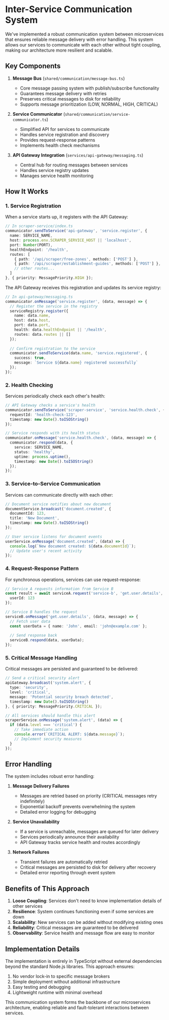 # Inter-Service Communication System

We've implemented a robust communication system between microservices that ensures reliable message delivery with error handling. This system allows our services to communicate with each other without tight coupling, making our architecture more resilient and scalable.

## Key Components

1. **Message Bus** (`shared/communication/message-bus.ts`)
   - Core message passing system with publish/subscribe functionality
   - Guarantees message delivery with retries
   - Preserves critical messages to disk for reliability
   - Supports message prioritization (LOW, NORMAL, HIGH, CRITICAL)

2. **Service Communicator** (`shared/communication/service-communicator.ts`)
   - Simplified API for services to communicate
   - Handles service registration and discovery
   - Provides request-response patterns
   - Implements health check mechanisms

3. **API Gateway Integration** (`services/api-gateway/messaging.ts`)
   - Central hub for routing messages between services
   - Handles service registry updates
   - Manages service health monitoring

## How It Works

### 1. Service Registration

When a service starts up, it registers with the API Gateway:

```typescript
// In scraper-service/index.ts
communicator.sendToService('api-gateway', 'service.register', {
  name: SERVICE_NAME,
  host: process.env.SCRAPER_SERVICE_HOST || 'localhost',
  port: Number(PORT),
  healthEndpoint: '/health',
  routes: [
    { path: '/api/scraper/free-zones', methods: ['POST'] },
    { path: '/api/scraper/establishment-guides', methods: ['POST'] },
    // other routes...
  ]
}, { priority: MessagePriority.HIGH });
```

The API Gateway receives this registration and updates its service registry:

```typescript
// In api-gateway/messaging.ts
communicator.onMessage('service.register', (data, message) => {
  // Register the service in the registry
  serviceRegistry.register({
    name: data.name,
    host: data.host,
    port: data.port,
    health: data.healthEndpoint || '/health',
    routes: data.routes || []
  });
  
  // Confirm registration to the service
  communicator.sendToService(data.name, 'service.registered', {
    success: true,
    message: `Service ${data.name} registered successfully`
  });
});
```

### 2. Health Checking

Services periodically check each other's health:

```typescript
// API Gateway checks a service's health
communicator.sendToService('scraper-service', 'service.health.check', {
  requestId: 'health-check-123',
  timestamp: new Date().toISOString()
});

// Service responds with its health status
communicator.onMessage('service.health.check', (data, message) => {
  communicator.respond(data, {
    service: SERVICE_NAME,
    status: 'healthy',
    uptime: process.uptime(),
    timestamp: new Date().toISOString()
  });
});
```

### 3. Service-to-Service Communication

Services can communicate directly with each other:

```typescript
// Document service notifies about new document
documentService.broadcast('document.created', {
  documentId: 123,
  title: 'New Document',
  timestamp: new Date().toISOString()
});

// User service listens for document events
userService.onMessage('document.created', (data) => {
  console.log(`New document created: ${data.documentId}`);
  // Update user's recent activity
});
```

### 4. Request-Response Pattern

For synchronous operations, services can use request-response:

```typescript
// Service A requests information from Service B
const result = await serviceA.request('service-b', 'get.user.details', {
  userId: 123
});

// Service B handles the request
serviceB.onMessage('get.user.details', (data, message) => {
  // Fetch user data
  const userData = { name: 'John', email: 'john@example.com' };
  
  // Send response back
  serviceB.respond(data, userData);
});
```

### 5. Critical Message Handling

Critical messages are persisted and guaranteed to be delivered:

```typescript
// Send a critical security alert
apiGateway.broadcast('system.alert', {
  type: 'security',
  level: 'critical',
  message: 'Potential security breach detected',
  timestamp: new Date().toISOString()
}, { priority: MessagePriority.CRITICAL });

// All services should handle this alert
scraperService.onMessage('system.alert', (data) => {
  if (data.level === 'critical') {
    // Take immediate action
    console.error(`CRITICAL ALERT: ${data.message}`);
    // Implement security measures
  }
});
```

## Error Handling

The system includes robust error handling:

1. **Message Delivery Failures**
   - Messages are retried based on priority (CRITICAL messages retry indefinitely)
   - Exponential backoff prevents overwhelming the system
   - Detailed error logging for debugging

2. **Service Unavailability**
   - If a service is unreachable, messages are queued for later delivery
   - Services periodically announce their availability
   - API Gateway tracks service health and routes accordingly

3. **Network Failures**
   - Transient failures are automatically retried
   - Critical messages are persisted to disk for delivery after recovery
   - Detailed error reporting through event system

## Benefits of This Approach

1. **Loose Coupling**: Services don't need to know implementation details of other services
2. **Resilience**: System continues functioning even if some services are down
3. **Scalability**: New services can be added without modifying existing ones
4. **Reliability**: Critical messages are guaranteed to be delivered
5. **Observability**: Service health and message flow are easy to monitor

## Implementation Details

The implementation is entirely in TypeScript without external dependencies beyond the standard Node.js libraries. This approach ensures:

1. No vendor lock-in to specific message brokers
2. Simple deployment without additional infrastructure
3. Easy testing and debugging
4. Lightweight runtime with minimal overhead

This communication system forms the backbone of our microservices architecture, enabling reliable and fault-tolerant interactions between services.